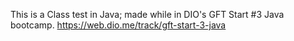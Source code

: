 This is a Class test in Java; made while in DIO's GFT Start #3 Java bootcamp.
https://web.dio.me/track/gft-start-3-java